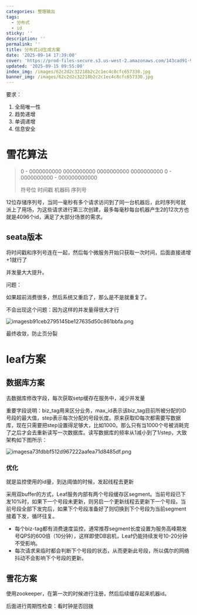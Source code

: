 ```yaml
---
categories: 整理输出
tags:
  - 分布式
  - id
sticky: ''
description: ''
permalink: ''
title: 分布式id生成方案
date: '2025-09-14 17:39:00'
cover: 'https://prod-files-secure.s3.us-west-2.amazonaws.com/143cad91-961b-48b0-82dc-78fbb6eb5abe/afeecfdd-b53a-4d0d-8dc8-7f6afe626350/anime-anime-girls-Mori-Calliope-Hololive-Dino-Art-2304478-wallhere.com.jpg?X-Amz-Algorithm=AWS4-HMAC-SHA256&X-Amz-Content-Sha256=UNSIGNED-PAYLOAD&X-Amz-Credential=ASIAZI2LB466YWATQHQB%2F20250919%2Fus-west-2%2Fs3%2Faws4_request&X-Amz-Date=20250919T080047Z&X-Amz-Expires=3600&X-Amz-Security-Token=IQoJb3JpZ2luX2VjEFUaCXVzLXdlc3QtMiJHMEUCIQCGeX5lf7WYIiclP2PaDT%2FCoUOoQfHY%2F%2BHHjvk7d31p1QIgHEsXtm%2BBm2HLJ%2FfPtlL086CTtkPU5wgWeneApA2Zo3wqiAQIzv%2F%2F%2F%2F%2F%2F%2F%2F%2F%2FARAAGgw2Mzc0MjMxODM4MDUiDEAcasX%2Ftnc4OPExQCrcA8anrEcM9imVEZUpFk7AcDD70xEwdqSDNCzqiaV%2BwcxsZO5Ul2Exx7saPrlQhM4maQNe6tIDSiloBLOcMUIF0dOsgG2pFEGuEic5T4bfaJZZyhdO1E0kt7pMQKFKSUlU81rghJTaP8I3cHRNbG%2BM9AVFqAi%2FCBBC9ulE13I3oJdSyhlQ1fBPfAwLzfM617dtEYiNhcUQO7k39eTpdUUEQM%2F8bHeT4o975KxvXM4%2B3D3m29z79IXoPEBlP4KNxLgFQxIdkx3LNZ3LOW5qb6CaVQszD%2F5iXl2rmVB1f%2B5SEcsJiWN%2BQvJsHNg%2B4XTsXmZwKr2GfKa8ps4Frc4%2FwlpDWcHfakgnPJpGP160pxdFaJUUCDD0T9ZVTVfbbx1w6Jy%2BUnZWf2UXWPiasS3rvf2BsoIUY9AOuM1DIFuwFzYGBS0kEWVHD1u2kzoym2461YeML3xJjCuLLBUQuMXvu%2Fibx9zU4mK6GRpRUnDBnv%2F5p377bk%2BAfBn2262hqVcCvjDeTzCDQg3ZrgSynqurCY%2FI3FpmjhuYSdYKBq7CsjQpoHJZrVMcWa3qe%2Bz%2FvoV0Y4yEScLmTDHevt%2FWj3%2FU4NKzqQdWkPLGn78wygTWSpI%2BP8dYOeAUJFk2EE97fYh1MK%2B9s8YGOqUBK7c%2BSP2j71v0Wz0l%2Bka1P%2FhcYWUz7hHpw1SBm1o2d%2Ftb8ixpYT8r%2BCpAjd7JxszwvBmsRcC871U2kwh%2B9T2N7pS0YU5TcmQQvfwsp1Kg5FR4YUn34NZ1XHc6PNiMJpKC4eGpIxEFJ3APOSLPu7Mqdyd9HO5semT969Y0KVm6jk%2BfX%2FznQUFsD41ooYo%2BKJOch%2FY5CDkGaP%2BWTli%2BhQ2OiVKGADp5&X-Amz-Signature=5e2b64514e829af7e581b050f9a7efc7ce73206cfcc670edb8a8a2fda5377105&X-Amz-SignedHeaders=host&x-amz-checksum-mode=ENABLED&x-id=GetObject'
updated: '2025-09-15 09:55:00'
index_img: /images/62c2d2c32218b2c2c1ec4c8cfc657330.jpg
banner_img: /images/62c2d2c32218b2c2c1ec4c8cfc657330.jpg
---
```


要求：

1. 全局唯一性
2. 趋势递增
3. 单调递增
4. 信息安全

# 雪花算法

> 0 - 0000000000 0000000000 0000000000 0000000000 0 - 0000000000 - 000000000000
>
> 符号位 时间戳 机器码 序列号
>
>

12位存储序列号，当同一毫秒有多个请求访问到了同一台机器后，此时序列号就派上了用场，为这些请求进行第三次创建，最多每毫秒每台机器产生2的12次方也就是4096个id，满足了大部分场景的需求。


## seata版本


将时间戳和序列号连在一起，然后每个微服务开始只获取一次时间，后面直接递增+1就行了


并发量大大提升。


问题：


如果超前消费很多，然后系统又重启了，那么是不是就重复了。


不会出现这个问题：因为这样的并发量得很大才行


![imagesb91ceb2795145be127635d50c861bbfa.png](/images/c686239b1567bd4f1ee7f6da809063a0.png)


最终收敛，防止页分裂


# leaf方案


## 数据库方案


去数据库修改字段，每次获取setp缓存在服务中，减少并发量


重要字段说明：biz_tag用来区分业务，max_id表示该biz_tag目前所被分配的ID号段的最大值，step表示每次分配的号段长度。原来获取ID每次都需要写数据库，现在只需要把step设置得足够大，比如1000。那么只有当1000个号被消耗完了之后才会去重新读写一次数据库。读写数据库的频率从1减小到了1/step，大致架构如下图所示：


![imagesa73fdbbf512d967222aafea71d8485df.png](/images/6ba8f71fc9902de8f6ead17de802a727.png)


### 优化


就是监控使用的id量，到达阈值的时候，发起线程去更新


采用双buffer的方式，Leaf服务内部有两个号段缓存区segment。当前号段已下发10%时，如果下一个号段未更新，则另启一个更新线程去更新下一个号段。当前号段全部下发完后，如果下个号段准备好了则切换到下个号段为当前segment接着下发，循环往复。

- 每个biz-tag都有消费速度监控，通常推荐segment长度设置为服务高峰期发号QPS的600倍（10分钟），这样即使DB宕机，Leaf仍能持续发号10-20分钟不受影响。
- 每次请求来临时都会判断下个号段的状态，从而更新此号段，所以偶尔的网络抖动不会影响下个号段的更新。

## 雪花方案


使用zookeeper，在第一次的时候进行注册，然后后续缓存起来机器id。


后面进行周期性检查：看时钟是否回拨

